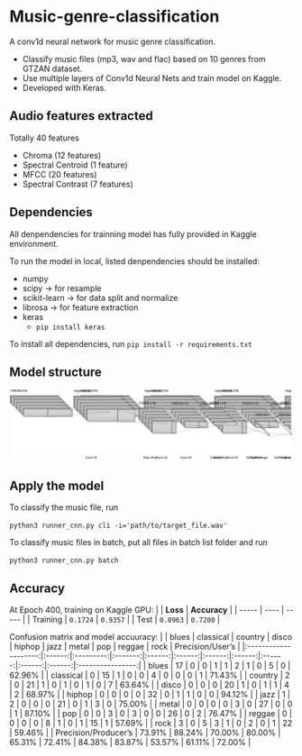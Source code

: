 # Music-genre-classification
A conv1d neural network for music genre classification.
- Classify music files (mp3, wav and flac) based on 10 genres from GTZAN dataset.
- Use multiple layers of Conv1d Neural Nets and train model on Kaggle.
- Developed with Keras.

## Audio features extracted
Totally 40 features
- Chroma (12 features)
- Spectral Centroid (1 feature)
- MFCC (20 features)
- Spectral Contrast (7 features)

## Dependencies
All denpendencies for trainning model has fully provided in Kaggle environment. 

To run the model in local, listed denpendencies should be installed:
- numpy
- scipy -> for resample
- scikit-learn -> for data split and normalize
- librosa -> for feature extraction
- keras
    - `pip install keras`

To install all dependencies, run `pip install -r requirements.txt`

## Model structure
![Model](Figure/Model.png)

##  Apply the model
To classify the music file, run

`python3 runner_cnn.py cli -i='path/to/target_file.wav'`

To classify music files in batch, put all files in batch list folder and run

`python3 runner_cnn.py batch`

## Accuracy
At Epoch 400, training on Kaggle GPU:
|  | **Loss**  | **Accuracy** | 
| ----- | ---- | ----- |
| Training   | `0.1724`  | `0.9357` |
| Test | `0.8963`  | `0.7200` |

Confusion matrix and model accuuracy:
|                      | blues  | classical | country | disco  | hiphop | jazz   | metal  | pop    | reggae | rock   | Precision/User’s |
|:--------------------:|:------:|:---------:|:-------:|:------:|:------:|:------:|:------:|:------:|:------:|:------:|:----------------:|
| blues                | 17     | 0         | 0       | 1      | 1      | 2      | 1      | 0      | 5      | 0      | 62.96%           |
| classical            | 0      | 15        | 1       | 0      | 0      | 4      | 0      | 0      | 0      | 1      | 71.43%           |
| country              | 2      | 0         | 21      | 1      | 0      | 1      | 0      | 1      | 0      | 7      | 63.64%           |
| disco                | 0      | 0         | 0       | 20     | 1      | 0      | 1      | 1      | 4      | 2      | 68.97%           |
| hiphop               | 0      | 0         | 0       | 0      | 32     | 0      | 1      | 1      | 0      | 0      | 94.12%           |
| jazz                 | 1      | 2         | 0       | 0      | 0      | 21     | 0      | 1      | 3      | 0      | 75.00%           |
| metal                | 0      | 0         | 0       | 0      | 3      | 0      | 27     | 0      | 0      | 1      | 87.10%           |
| pop                  | 0      | 0         | 3       | 0      | 3      | 0      | 0      | 26     | 0      | 2      | 76.47%           |
| reggae               | 0      | 0         | 0       | 0      | 8      | 1      | 0      | 1      | 15     | 1      | 57.69%           |
| rock                 | 3      | 0         | 5       | 3      | 1      | 0      | 2      | 0      | 1      | 22     | 59.46%           |
| Precision/Producer’s | 73.91% | 88.24%    | 70.00%  | 80.00% | 65.31% | 72.41% | 84.38% | 83.87% | 53.57% | 61.11% | 72.00%           |



